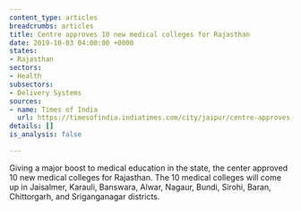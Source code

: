 ```yaml
---
content_type: articles
breadcrumbs: articles
title: Centre approves 10 new medical colleges for Rajasthan
date: 2019-10-03 04:00:00 +0000
states:
- Rajasthan
sectors:
- Health
subsectors:
- Delivery Systems
sources:
- name: Times of India
  url: https://timesofindia.indiatimes.com/city/jaipur/centre-approves-10-new-medical-colleges-for-raj/articleshow/71343459.cms
details: []
is_analysis: false

---
```

Giving a major boost to medical education in the state, the center approved 10 new medical colleges for Rajasthan. The 10 medical colleges will come up in Jaisalmer, Karauli, Banswara, Alwar, Nagaur, Bundi, Sirohi, Baran, Chittorgarh, and Sriganganagar districts.